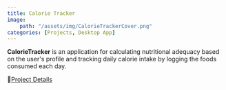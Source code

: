 ```yaml
---
title: Calorie Tracker
image:
    path: "/assets/img/CalorieTrackerCover.png"
categories: [Projects, Desktop App]
---
```


**CalorieTracker** is an application for calculating nutritional adequacy based on the user's profile and tracking daily calorie intake by logging the foods consumed each day.

🔗[Project Details](https://github.com/khalikaa/CalorieTracker)